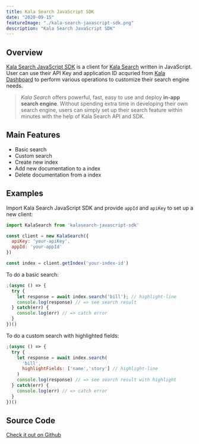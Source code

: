 ```yaml
---
title: Kala Search JavaScript SDK
date: "2020-09-15"
featureImage: "./kala-search-javascript-sdk.png"
description: "Kala Search JavaScript SDK"
---
```


## Overview
[Kala Search JavaScript SDK](https://github.com/Kalasearch/kalasearch-javascript-sdk) is a client for [Kala Search](https://kalasearch.cn/) written in JavaScript. User can use their API Key and application ID acquried from [Kala Dashboard](https://dashboard.kalasearch.cn/) to perform various operations to customize their search engine needs.

> *Kala Search* offers powerful, fast, easy to use and deploy **in-app search engine**. Without spending extra time in developing their own search engine, users can simply set up their search feature within minutes with the help of Kala Search API and SDK.

## Main Features
- Basic search
- Custom search
- Create new index
- Add new documentation to a index
- Delete documentation from a index

## Examples 
Import Kala Search JavaScript SDK and provide `appId` and `apiKey` to set up a new client:

```javascript
import KalaSearch from 'kalasearch-javascript-sdk'

const client = new KalaSearch({
  apiKey: 'your-apiKey',
  appId: 'your-appId'
})

const index = client.getIndex('your-index-id')
```

To do a basic search:
```javascript
;(async () => {
  try {
    let response = await index.search('bill'); // highlight-line
    console.log(response) // => see search result
  } catch(err) {
    console.log(err) // => catch error 
  }
})()
```

To do a custom search with highlighted fields:
```javascript
;(async () => {
  try {
    let response = await index.search(
      'bill',
      highlightFields: ['name','story'] // highlight-line
    )
    console.log(response) // => see search result with highlight
  } catch(err) {
    console.log(err) // => catch error 
  }
})()
```

## Source Code
[Check it out on Github](https://github.com/Kalasearch/kalasearch-javascript-sdk)